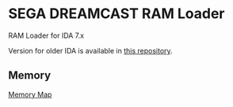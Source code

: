 # SEGA DREAMCAST RAM Loader

RAM Loader for IDA 7.x

Version for older IDA is available in [this repository](https://github.com/lab313ru/sdc_loade).

## Memory

[Memory Map](https://dreamcast.wiki/Memory_map)
